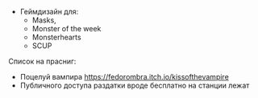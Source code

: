 - Геймдизайн для:
  - Masks, 
  - Monster of the week
  - Monsterhearts
  - SCUP


Список на прасниг:
- Поцелуй вампира  https://fedorombra.itch.io/kissofthevampire
- Публичного доступа раздатки вроде бесплатно на станции лежат
